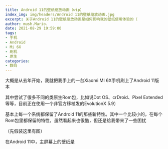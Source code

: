 ```yaml
---
title: Android 11的壁纸缩放动画（wip）
index_img: img/headers/Android 11的壁纸缩放动画.jpg
excerpt: 关于Android 11的壁纸缩放动画是如何影响我的壁纸使用体验的（
author: mush.Mario.
date: 2021-08-29 19:59:00
tags:
- 手机
- Android
- Mi 6X
- 刷机
- 原生
categories:
- 数码
---
```

大概是从去年开始，我就把我手上的一台Xiaomi MI 6X手机刷上了Android 11版本

其中尝试了很多不同的类原生Rom包，比如说Dot OS、crDroid、Pixel Extended等等，目前正在使用一个非官方移植发的EvolutionX 5.9）

基本上每一个系统都保留了Android 11的那些新特性。其中一个比较小的，在每个Rom包里都保留的特性，虽然看起来也很酷，但还是给我带来了一些困扰

（先假装这里有图）

在Android 11中，主屏幕上的壁纸是